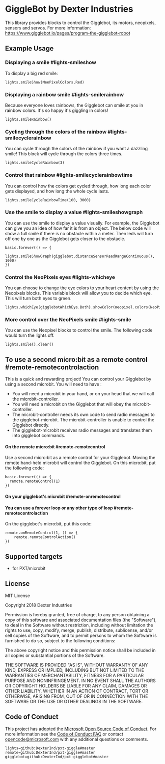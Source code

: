 # GiggleBot by Dexter Industries
This library provides blocks to control the Gigglebot, its motors, neopixels, sensors and servos.
For more information: https://www.gigglebot.io/pages/program-the-gigglebot-robot

## Example Usage


### Displaying a smile #lights-smileshow
To display a big red smile:

```blocks
lights.smileShow(NeoPixelColors.Red)
```
### Displaying a rainbow smile  #lights-smilerainbow
Because everyone loves rainbows, the Gigglebot can smile at you in rainbow colors. It's so happy it's giggling in colors!
```blocks
lights.smileRainbow()
```

### Cycling through the colors of the rainbow #lights-smilecyclerainbow

You can cycle through the colors of the rainbow if you want a dazzling smile! This block will cycle through the colors three times.
```blocks
lights.smileCycleRainbow(3)
```

### Control that rainbow #lights-smilecyclerainbowtime
You can control how the colors get cycled through, how long each color gets displayed, and how long the whole cycle lasts.
```blocks
lights.smileCycleRainbowTime(100, 3000)
```

### Use the smile to display a value #lights-smileshowgraph

You can use the smile to display a value visually. For example, the Gigglebot can give you an idea of how far it is from an object. The below code will show a full smile if there is no obstacle within a meter. Then leds will turn off one by one as the Gigglebot gets closer to the obstacle.

```blocks
basic.forever(() => {
    lights.smileShowGraph(gigglebot.distanceSensorReadRangeContinuous(), 1000)
})
```

### Control the NeoPixels eyes #lights-whicheye
You can choose to change the eye colors to your heart content by using the Neopixels blocks. This variable block will allow you to decide which eye.
This will turn both eyes to green.
```blocks
lights.whichEye(gigglebotWhichEye.Both).showColor(neopixel.colors(NeoPixelColors.Green))
```

### More control over the NeoPixels smile #lights-smile
You can use the Neopixel blocks to control the smile. The following code would turn the lights off.
```blocks
lights.smile().clear()
```

## To use a second micro:bit as a remote control #remote-remotecontrolaction
This is a quick and rewarding project! You can control your Gigglebot by using a second microbit. You will need to have :
* You will need a microbit in your hand, or on your head that we will call the microbit-controller.
* You will need a microbit on the Gigglebot that will obey the microbit-controller.
* The microbit-controller needs its own code to send radio messages to the gigglebot-microbit. The microbit-controller is unable to control the Gigglebot directly.
* The gigglebot-microbit receives radio messages and translates them into gigglebot commands.

#### On the remote micro:bit #remote-remotecontrol

Use a second micro:bit as a remote control for your Gigglebot. Moving the remote hand-held microbit will control the Gigglebot.
On this micro:bit, put the following code:

```blocks
basic.forever(() => {
  remote.remoteControl(1)
})
```

#### On your gigglebot's microbit #remote-onremotecontrol
#### You can use a forever loop or any other type of loop #remote-remotecontrolaction

On the gigglebot's micro:bit, put this code:

```blocks
remote.onRemoteControl(1, () => {
    remote.remoteControlAction()
})
```

## Supported targets

* for PXT/microbit

## License

MIT License

Copyright 2018 Dexter Industries

Permission is hereby granted, free of charge, to any person obtaining a copy of this software and associated documentation files (the "Software"), to deal in the Software without restriction, including without limitation the rights to use, copy, modify, merge, publish, distribute, sublicense, and/or sell copies of the Software, and to permit persons to whom the Software is furnished to do so, subject to the following conditions:

The above copyright notice and this permission notice shall be included in all copies or substantial portions of the Software.

THE SOFTWARE IS PROVIDED "AS IS", WITHOUT WARRANTY OF ANY KIND, EXPRESS OR IMPLIED, INCLUDING BUT NOT LIMITED TO THE WARRANTIES OF MERCHANTABILITY, FITNESS FOR A PARTICULAR PURPOSE AND NONINFRINGEMENT. IN NO EVENT SHALL THE AUTHORS OR COPYRIGHT HOLDERS BE LIABLE FOR ANY CLAIM, DAMAGES OR OTHER LIABILITY, WHETHER IN AN ACTION OF CONTRACT, TORT OR OTHERWISE, ARISING FROM, OUT OF OR IN CONNECTION WITH THE SOFTWARE OR THE USE OR OTHER DEALINGS IN THE SOFTWARE.

## Code of Conduct

This project has adopted the [Microsoft Open Source Code of Conduct](https://opensource.microsoft.com/codeofconduct/). For more information see the [Code of Conduct FAQ](https://opensource.microsoft.com/codeofconduct/faq/) or contact [opencode@microsoft.com](mailto:opencode@microsoft.com) with any additional questions or comments.

```package
lights=github:DexterInd/pxt-giggle#master
remote=github:DexterInd/pxt-giggle#master
gigglebot=github:DexterInd/pxt-gigglebot#master
```
